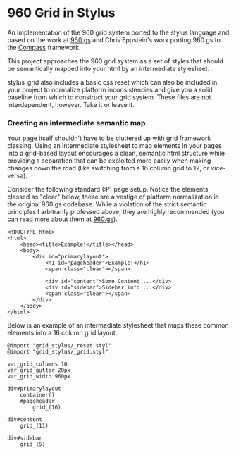 # 960 Grid in Stylus

An implementation of the 960 grid system ported to the stylus language
and based on the work at [960.gs][1] and Chris Eppstein's work porting
960.gs to the [Compass][2] framework.

This project approaches the 960 grid system as a set of styles that should
be semantically mapped into your html by an intermediate stylesheet.

stylus_grid also includes a basic css reset which can also be included
in your project to normalize platform inconsistencies and give you a
solid baseline from which to construct your grid system.  These files
are not interdependent, however.  Take it or leave it.


### Creating an intermediate semantic map

Your page itself shouldn't have to be cluttered up with grid framework
classing.  Using an intermediate stylesheet to map elements in your
pages into a grid-based layout encourages a clean, semantic html 
structure while providing a separation that can be exploited more
easily when making changes down the road (like switching from a 16
column grid to 12, or vice-versa).

Consider the following standard (:P) page setup.  Notice the elements
classed as "clear" below, these are a vestige of platform normalization
in the original 960.gs codebase.  While a violation of the strict semantic
principles I arbitrarily professed above, they are highly recommended
(you can read more about them at [960.gs][1]).

	<!DOCTYPE html>
	<html>
		<head><title>Example!</title></head>
		<body>
			<div id="primarylayout">
				<h1 id="pageheader">Example!</h1>
				<span class="clear"></span>
				
				<div id="content">Some Content ...</div>
				<div id="sidebar">Sidebar info ...</div>
				<span class="clear"></span>
			</div>
		</body>
	</html>

Below is an example of an intermediate stylesheet that maps these common
elements into a 16 column grid layout:

	@import "grid_stylus/_reset.styl"
	@import "grid_stylus/_grid.styl"

	var_grid_columns 16
	var_grid_gutter 20px
	var_grid_width 960px

	div#primarylayout
		container()
		#pageheader
			grid_(16)
		
	div#content
		grid_(11)
	
	div#sidebar
		grid_(5)
		


[1]: http://960.gs
[2]: http://compass-style.org/